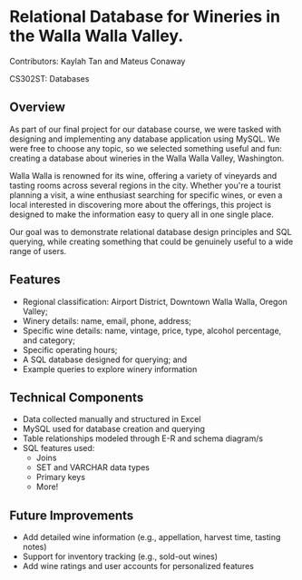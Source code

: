 # Relational Database for Wineries in the Walla Walla Valley. 

Contributors: Kaylah Tan and Mateus Conaway

CS302ST: Databases

## Overview
As part of our final project for our database course, we were tasked with designing and implementing any database application using MySQL. We were free to choose any topic, so we selected something useful and fun: creating a database about wineries in the Walla Walla Valley, Washington.

Walla Walla is renowned for its wine, offering a variety of vineyards and tasting rooms across several regions in the city. Whether you're a tourist planning a visit, a wine enthusiast searching for specific wines, or even a local interested in discovering more about the offerings, this project is designed to make the information easy to query all in one single place.

Our goal was to demonstrate relational database design principles and SQL querying, while creating something that could be genuinely useful to a wide range of users. 

## Features
- Regional classification: Airport District, Downtown Walla Walla, Oregon Valley;
- Winery details: name, email, phone, address;
- Specific wine details: name, vintage, price, type, alcohol percentage, and category;
- Specific operating hours;
- A SQL database designed for querying; and
- Example queries to explore winery information

## Technical Components
- Data collected manually and structured in Excel
- MySQL used for database creation and querying
- Table relationships modeled through E-R and schema diagram/s
- SQL features used:
  - Joins
  - SET and VARCHAR data types
  - Primary keys
  - More! 

## Future Improvements
- Add detailed wine information (e.g., appellation, harvest time, tasting notes)
- Support for inventory tracking (e.g., sold-out wines)
- Add wine ratings and user accounts for personalized features
